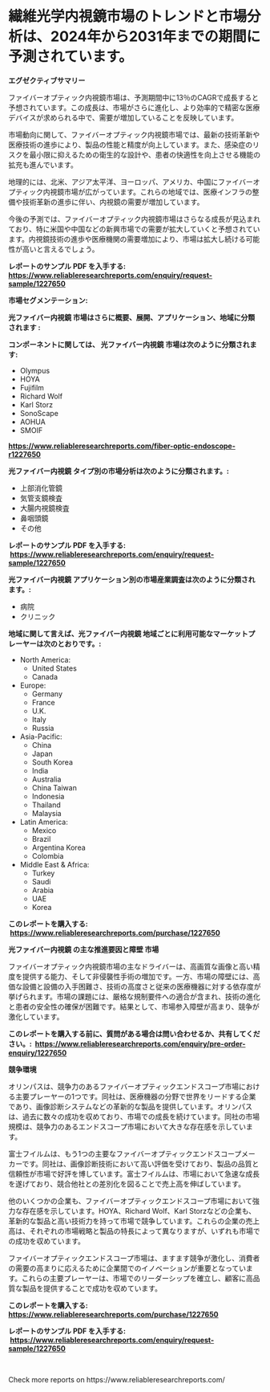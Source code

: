 <p><h1>繊維光学内視鏡市場のトレンドと市場分析は、2024年から2031年までの期間に予測されています。</h1></p><p><strong>エグゼクティブサマリー</strong></p>
<p><p>ファイバーオプティック内視鏡市場は、予測期間中に13％のCAGRで成長すると予想されています。この成長は、市場がさらに進化し、より効率的で精密な医療デバイスが求められる中で、需要が増加していることを反映しています。</p><p>市場動向に関して、ファイバーオプティック内視鏡市場では、最新の技術革新や医療技術の進歩により、製品の性能と精度が向上しています。また、感染症のリスクを最小限に抑えるための衛生的な設計や、患者の快適性を向上させる機能の拡充も進んでいます。</p><p>地理的には、北米、アジア太平洋、ヨーロッパ、アメリカ、中国にファイバーオプティック内視鏡市場が広がっています。これらの地域では、医療インフラの整備や技術革新の進歩に伴い、内視鏡の需要が増加しています。</p><p>今後の予測では、ファイバーオプティック内視鏡市場はさらなる成長が見込まれており、特に米国や中国などの新興市場での需要が拡大していくと予想されています。内視鏡技術の進歩や医療機関の需要増加により、市場は拡大し続ける可能性が高いと言えるでしょう。</p></p>
<p><strong>レポートのサンプル PDF を入手する: <a href="https://www.reliableresearchreports.com/enquiry/request-sample/1227650">https://www.reliableresearchreports.com/enquiry/request-sample/1227650</a></strong></p>
<p><strong>市場セグメンテーション:</strong></p>
<p><strong> 光ファイバー内視鏡 市場はさらに概要、展開、アプリケーション、地域に分類されます :</strong></p>
<p><strong>コンポーネントに関しては、 光ファイバー内視鏡 市場は次のように分類されます: &nbsp;</strong></p>
<p><ul><li>Olympus</li><li>HOYA</li><li>Fujifilm</li><li>Richard Wolf</li><li>Karl Storz</li><li>SonoScape</li><li>AOHUA</li><li>SMOIF</li></ul></p>
<p><strong><a href="https://www.reliableresearchreports.com/fiber-optic-endoscope-r1227650">https://www.reliableresearchreports.com/fiber-optic-endoscope-r1227650</a></strong></p>
<p><strong> 光ファイバー内視鏡 タイプ別の市場分析は次のように分類されます。:</strong></p>
<p><ul><li>上部消化管鏡</li><li>気管支鏡検査</li><li>大腸内視鏡検査</li><li>鼻咽頭鏡</li><li>その他</li></ul></p>
<p><strong>レポートのサンプル PDF を入手する: &nbsp;<a href="https://www.reliableresearchreports.com/enquiry/request-sample/1227650">https://www.reliableresearchreports.com/enquiry/request-sample/1227650</a></strong></p>
<p><strong> 光ファイバー内視鏡 アプリケーション別の市場産業調査は次のように分類されます。:</strong></p>
<p><ul><li>病院</li><li>クリニック</li></ul></p>
<p><strong>地域に関して言えば、光ファイバー内視鏡 地域ごとに利用可能なマーケットプレーヤーは次のとおりです。:</strong></p>
<p><ul>
    <li>
        North America:
        <ul>
            <li>United States</li>
            <li>Canada</li>
        </ul>
    </li>
    <li>
        Europe:
        <ul>
            <li>Germany</li>
            <li>France</li>
            <li>U.K.</li>
            <li>Italy</li>
            <li>Russia</li>
        </ul>
    </li>
    <li>
        Asia-Pacific:
        <ul>
            <li>China</li>
            <li>Japan</li>
            <li>South Korea</li>
            <li>India</li>
            <li>Australia</li>
            <li>China Taiwan</li>
            <li>Indonesia</li>
            <li>Thailand</li>
            <li>Malaysia</li>
        </ul>
    </li>
    <li>
        Latin America:
        <ul>
            <li>Mexico</li>
            <li>Brazil</li>
            <li>Argentina Korea</li>
            <li>Colombia</li>
        </ul>
    </li>
    <li>
        Middle East & Africa:
        <ul>
            <li>Turkey</li>
            <li>Saudi</li>
            <li>Arabia</li>
            <li>UAE</li>
            <li>Korea</li>
        </ul>
    </li>
    </ul></p>
<p><strong>このレポートを購入する: &nbsp;<a href="https://www.reliableresearchreports.com/purchase/1227650">https://www.reliableresearchreports.com/purchase/1227650</a></strong></p>
<p><strong>光ファイバー内視鏡 の主な推進要因と障壁 市場</strong></p>
<p><p>ファイバーオプティック内視鏡市場の主なドライバーは、高画質な画像と高い精度を提供する能力、そして非侵襲性手術の増加です。一方、市場の障壁には、高価な設備と設備の入手困難さ、技術の高度さと従来の医療機器に対する依存度が挙げられます。市場の課題には、厳格な規制要件への適合が含まれ、技術の進化と患者の安全性の確保が困難です。結果として、市場参入障壁が高まり、競争が激化しています。</p></p>
<p><strong>このレポートを購入する前に、質問がある場合は問い合わせるか、共有してください。:&nbsp; <a href="https://www.reliableresearchreports.com/enquiry/pre-order-enquiry/1227650">https://www.reliableresearchreports.com/enquiry/pre-order-enquiry/1227650</a></strong></p>
<p><strong>競争環境</strong></p>
<p><p>オリンパスは、競争力のあるファイバーオプティックエンドスコープ市場における主要プレーヤーの1つです。同社は、医療機器の分野で世界をリードする企業であり、画像診断システムなどの革新的な製品を提供しています。オリンパスは、過去に数々の成功を収めており、市場での成長を続けています。同社の市場規模は、競争力のあるエンドスコープ市場において大きな存在感を示しています。</p><p>富士フイルムは、もう1つの主要なファイバーオプティックエンドスコープメーカーです。同社は、画像診断技術において高い評価を受けており、製品の品質と信頼性が市場で好評を博しています。富士フイルムは、市場において急速な成長を遂げており、競合他社との差別化を図ることで売上高を伸ばしています。</p><p>他のいくつかの企業も、ファイバーオプティックエンドスコープ市場において強力な存在感を示しています。HOYA、Richard Wolf、Karl Storzなどの企業も、革新的な製品と高い技術力を持って市場で競争しています。これらの企業の売上高は、それぞれの市場戦略と製品の特長によって異なりますが、いずれも市場での成功を収めています。</p><p>ファイバーオプティックエンドスコープ市場は、ますます競争が激化し、消費者の需要の高まりに応えるために企業間でのイノベーションが重要となっています。これらの主要プレーヤーは、市場でのリーダーシップを確立し、顧客に高品質な製品を提供することで成功を収めています。</p></p>
<p><strong>このレポートを購入する: &nbsp; <a href="https://www.reliableresearchreports.com/purchase/1227650">https://www.reliableresearchreports.com/purchase/1227650</a></strong></p>
<p><strong>レポートのサンプル PDF を入手する: &nbsp;<a href="https://www.reliableresearchreports.com/enquiry/request-sample/1227650">https://www.reliableresearchreports.com/enquiry/request-sample/1227650</a></strong><strong></strong></p>
<p>&nbsp;</p>
<p>Check more reports on https://www.reliableresearchreports.com/</p>